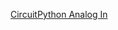 [CircuitPython Analog In](https://learn.adafruit.com/adafruit-circuit-playground-express/circuitpython-analog-in)
